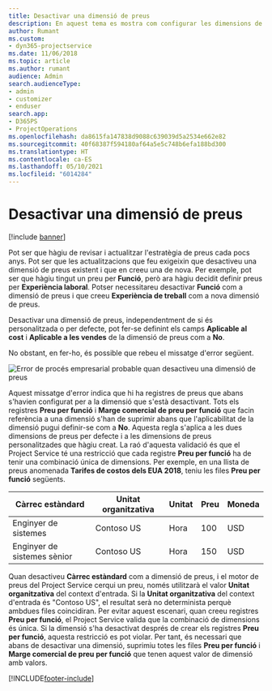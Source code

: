```yaml
---
title: Desactivar una dimensió de preus
description: En aquest tema es mostra com configurar les dimensions de preus a la solució del Project Service.
author: Rumant
ms.custom:
- dyn365-projectservice
ms.date: 11/06/2018
ms.topic: article
ms.author: rumant
audience: Admin
search.audienceType:
- admin
- customizer
- enduser
search.app:
- D365PS
- ProjectOperations
ms.openlocfilehash: da8615fa147838d9088c639039d5a2534e662e82
ms.sourcegitcommit: 40f68387f594180af64a5e5c748b6efa188bd300
ms.translationtype: HT
ms.contentlocale: ca-ES
ms.lasthandoff: 05/10/2021
ms.locfileid: "6014284"
---
```

# <a name="turn-off-a-pricing-dimension"></a>Desactivar una dimensió de preus

[!include [banner](../includes/psa-now-project-operations.md)]

Pot ser que hàgiu de revisar i actualitzar l'estratègia de preus cada pocs anys. Pot ser que les actualitzacions que feu exigeixin que desactiveu una dimensió de preus existent i que en creeu una de nova. Per exemple, pot ser que hàgiu tingut un preu per **Funció**, però ara hàgiu decidit definir preus per **Experiència laboral**. Potser necessitareu desactivar **Funció** com a dimensió de preus i que creeu **Experiència de treball** com a nova dimensió de preus. 

Desactivar una dimensió de preus, independentment de si és personalitzada o per defecte, pot fer-se definint els camps **Aplicable al cost** i **Aplicable a les vendes** de la dimensió de preus com a **No**.

No obstant, en fer-ho, és possible que rebeu el missatge d'error següent.

![Error de procés empresarial probable quan desactiveu una dimensió de preus](media/Business-Process-Error.png)


Aquest missatge d'error indica que hi ha registres de preus que abans s'havien configurat per a la dimensió que s'està desactivant. Tots els registres **Preu per funció** i **Marge comercial de preu per funció** que facin referència a una dimensió s'han de suprimir abans que l'aplicabilitat de la dimensió pugui definir-se com a **No**. Aquesta regla s'aplica a les dues dimensions de preus per defecte i a les dimensions de preus personalitzades que hàgiu creat. La raó d'aquesta validació és que el Project Service té una restricció que cada registre **Preu per funció** ha de tenir una combinació única de dimensions. Per exemple, en una llista de preus anomenada **Tarifes de costos dels EUA 2018**, teniu les files **Preu per funció** següents. 

| Càrrec estàndard         | Unitat organitzativa    |Unitat   |Preu  |Moneda  |
| -----------------------|-------------|-------|-------|----------|
| Enginyer de sistemes|Contoso US|Hora| 100|USD|
| Enginyer de sistemes sènior|Contoso US|Hora| 150| USD|


Quan desactiveu **Càrrec estàndard** com a dimensió de preus, i el motor de preus del Project Service cerqui un preu, només utilitzarà el valor **Unitat organitzativa** del context d'entrada. Si la **Unitat organitzativa** del context d'entrada és "Contoso US", el resultat serà no determinista perquè ambdues files coincidiran. Per evitar aquest escenari, quan creeu registres **Preu per funció**, el Project Service valida que la combinació de dimensions és única. Si la dimensió s'ha desactivat després de crear els registres **Preu per funció**, aquesta restricció es pot violar. Per tant, és necessari que abans de desactivar una dimensió, suprimiu totes les files **Preu per funció** i **Marge comercial de preu per funció** que tenen aquest valor de dimensió amb valors.



[!INCLUDE[footer-include](../includes/footer-banner.md)]